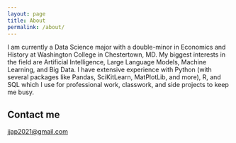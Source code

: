 ```yaml
---
layout: page
title: About
permalink: /about/
---
```


I am currently a Data Science major with a double-minor in Economics and History at Washington College in Chestertown, MD. My biggest interests in the field are Artificial Intelligence, Large Language Models, Machine Learning, and Big Data. I have extensive experience with Python (with several packages like Pandas, SciKitLearn, MatPlotLib, and more), R, and SQL which I use for professional work, classwork, and side projects to keep me busy.


## Contact me

[jjap2021@gmail.com](mailto:email@domain.com)
